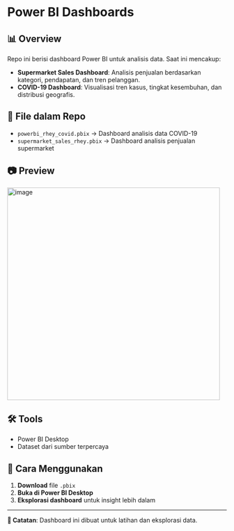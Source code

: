 # Power BI Dashboards

## 📊 Overview
Repo ini berisi dashboard Power BI untuk analisis data. Saat ini mencakup:

- **Supermarket Sales Dashboard**: Analisis penjualan berdasarkan kategori, pendapatan, dan tren pelanggan.
- **COVID-19 Dashboard**: Visualisasi tren kasus, tingkat kesembuhan, dan distribusi geografis.

## 📂 File dalam Repo
- `powerbi_rhey_covid.pbix` → Dashboard analisis data COVID-19
- `supermarket_sales_rhey.pbix` → Dashboard analisis penjualan supermarket

## 📷 Preview
<img width="488" alt="image" src="https://github.com/user-attachments/assets/122c1e03-2ea1-4168-a408-96ed48d1a3c2" />


## 🛠 Tools
- Power BI Desktop
- Dataset dari sumber terpercaya

## 🚀 Cara Menggunakan
1. **Download** file `.pbix`
2. **Buka di Power BI Desktop**
3. **Eksplorasi dashboard** untuk insight lebih dalam

---
**📌 Catatan**: Dashboard ini dibuat untuk latihan dan eksplorasi data.
